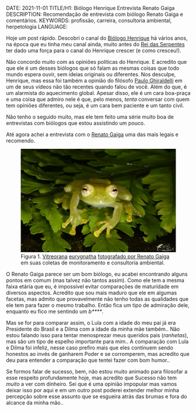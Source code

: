 <!DOCTYPE html>
<meta http-equiv="content-type" content="text/html; charset=utf-8">
<link rel="stylesheet" href="../css/style.css" type="text/css">
<!-- PLAIN TEXT -->
DATE: 2021-11-01
TITLE/H1: Biólogo Henrique Entrevista Renato Gaiga
DESCRIPTION: Recomendação de entrevista com biólogo Renato Gaiga e comentários.
KEYWORDS: profissão, carreira, consultoria ambiental, herpetologia
LANGUAGE: 

<!-- DATE MUST BE IN THE FORMAT YYY-MM-DD -->
<!-- H1 WILL BE ADDED TO POST/ARTICLE HEADER -->
<!-- KEYWORD DELIMITER IS COMMA -->


<!-- HYPERTEXT -->

Hoje um post rápido. Descobri o canal do <a href="https://www.youtube.com/channel/UCxSbDOAmDA9xSDd3Numjsmg"
title="Biólogo Henrique o Biólogo das Cobras">Biólogo Henrique</a>
há vários anos, na época que eu tinha meu canal ainda, muito antes
do <a href="https://www.youtube.com/c/REIDASSERPENTESHAROLDOBAUER"
title="me chamo Haroldo Bauer, desenvolvo esse trabalho junto ao YouTube o qual mostro diversas serpentes em vídeos no intuído de ensinar e desvendar mitos sobre esses animais incríveis">Rei das Serpentes</a>
ter dado uma força para o canal do Henrique crescer
(e como cresceu!).

Não concordo muito com as opiniões políticas do Henrique. E acredito que
que ele é um desses biólogos que só falam as mesmas coisas que todo mundo
espera ouvir, sem ideias originais ou diferentes. Nos desculpe, Henrique, mas
essa foi também a opinião do filósofo
<a href="https://www.youtube.com/channel/UCBMKrkHv07GoYb5ITLt0sYQ">Paulo Ghiraldelli</a> em um de seus vídeos
não tão recentes quando falou de você.
Além do que, é um alarmista do aquecimento global.
Apesar disso, ele é um cara boa-praça e uma coisa que admiro nele é
que, pelo menos, *tenta* conversar com quem tem opiniões diferentes,
ou seja, é um cara bem paciente e um tanto civil.

Não tenho o seguido muito, mas ele tem feito uma série muito boa de entrevistas
com biólogos que estou assistindo um pouco.

Até agora achei a entrevista com o
<a href="https://www.youtube.com/watch?v=9rXCb0fAYXQ"
title="No quarto Episódio o Entrevistado é o Gigante Biólogo Renato Gaiga, Um verdadeiro monstro da herpetologia brasileira e que vai ensinar a gente a trabalhar na herpetologia como profissional">Renato Gaiga</a>
uma das mais legais e recomendo.

<figure>
	<img src="renato_gaiga_small.jpg" alt="Foto de uma rã, Flickr do Renato Gaiga.">
	<figcaption>Figura 1.
	<u>Vitreorana</u> <u>eurygnatha</u>
	<a href="https://www.flickr.com/photos/renato_gaiga/23419763549/">fotografado por Renato Gaiga</a>
	em suas coletas de monitoramento e consultoria ambiental.</figcaption>
</figure>

O Renato Gaiga parece ser um bom biólogo, eu acabei encontrando alguns
pontos em comum (mas talvez não tantos assim). Como ele tem a mesma faixa
etária que eu, é impossível evitar comparações de maturidade em diversos
aspectos. Acredito que sou mais maduro que ele em algumas facetas, mas
admito que provavelmente não tenho todas as qualidades que ele tem
para fazer o mesmo trabalho. Então fica um tipo de admiração dele,
enquanto eu fico me sentindo um *b\*\*\*\**.

Mas se for para comparar assim, o Lula com a idade do meu pai já era Presidente
do Brasil e a Dilma com a idade da minha mãe também.. Não estou falando
isso para tentar menosprezar meus queridos pais (*ranhetas*), mas são
um tipo de espelho importante para mim.. A comparação com Lula e Dilma foi
infeliz, nesse caso prefiro mais que eles continuem sendo honestos ao invés
de ganharem Poder e se corromperem, mas acredito que deu para entender
a comparação que tentei fazer com bom humor..

Se formos falar de sucesso, bem, não estou muito animado para filosofar a
esse respeito profundamente hoje, mas acredito que Sucesso não tem _muito_
a ver com dinheiro. Sei que é uma opinião impopular mas vamos deixar
isso por aqui e em um outro <span lang="en">post</span> poderei
extender melhor minha percepção sobre esse assunto que se esgueira
atrás das brumas e fora do alcance da minha mão..

